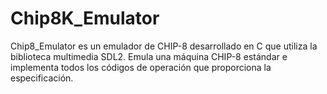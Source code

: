 # Chip8K_Emulator

Chip8_Emulator es un emulador de CHIP-8 desarrollado en C que utiliza la biblioteca multimedia SDL2. Emula una máquina CHIP-8 estándar e implementa todos los códigos de operación que proporciona la especificación.
